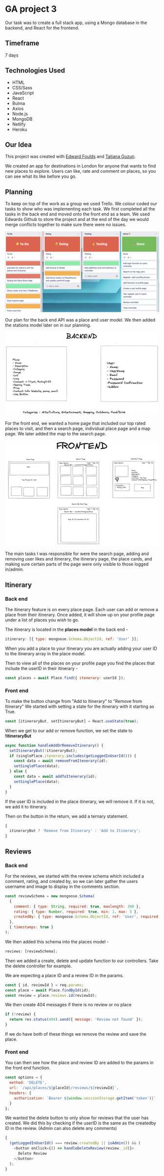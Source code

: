 # GA project 3

Our task was to create a full stack app, using a Mongo database in the backend, and React for the frontend.

## Timeframe

7 days

## Technologies Used

- HTML
- CSS/Sass
- JavaScript
- React
- Bulma
- Axios
- Node.js
- MongoDB
- Netlify
- Heroku

## Our Idea

This project was created with [Edward Foulds](https://github.com/FouldsEJ) and [Tatiana Guzun](https://github.com/TatianaRG).

We created an app for destinations in London for anyone that wants to find new places to explore. Users can like, rate and comment on places, so you can see what its like before you go.

## Planning

To keep on top of the work as a group we used Trello. We colour coded our tasks to show who was implementing each task. We first completed all the tasks in the back end and moved onto the front end as a team. We used Edwards Github to store the project and at the end of the day we would merge conflicts together to make sure there were no issues.

![trello](./readme/trello-board.png)

Our plan for the back end API was a place and user model. We then added the stations model later on in our planning.

![Backend-planning](./readme/backend-planning.png)

For the front end, we wanted a home page that included our top rated places to visit, and then a search page, individual place page and a map page. We later added the map to the search page.

![frontend-planning](./readme/frontend-planning.png)

The main tasks I was responsible for were the search page, adding and removing user likes and itinerary, the itinerary page, the place cards, and making sure certain parts of the page were only visible to those logged in/admin.

## Itinerary

### Back end

The itinerary feature is on every place page. Each user can add or remove a place from their itinerary. Once added, it will show up on your profile page under a list of places you wish to go.

The itinerary is located in the **places model** in the back end -

```javascript
itinerary: [{ type: mongoose.Schema.ObjectId, ref: 'User' }];
```

When you add a place to your itinerary you are actually adding your user ID to the itinerary array in the place model.

Then to view all of the places on your profile page you find the places that include the userID in their itinerary -

```javascript
const places = await Place.find({ itenerary: userId });
```

### Front end

To make the button change from "Add to Itinerary" to "Remove from Itinerary" We started with setting a state for the itinerary with it starting as True.

```javascript
const [itineraryBut, setItineraryBut] = React.useState(true);
```

When we get to our add or remove function, we set the state to **!itineraryBut**

```javascript
async function handleAddOrRemoveItinerary() {
  setItineraryBut(!itineraryBut);
  if (singlePlace.itenerary.includes(getLoggedInUserId())) {
    const data = await removeFromItenerary(id);
    setSinglePlace(data);
  } else {
    const data = await addToItenerary(id);
    setSinglePlace(data);
  }
}
```

If the user ID is included in the place itinerary, we will remove it. If it is not, we add it to itinerary.

Then on the button in the return, we add a ternary statement.

```javascript
{
  itineraryBut ? 'Remove from Itinerary' : 'Add to Itinerary';
}
```

## Reviews

### Back end

For the reviews, we started with the review schema which included a comment, rating, and created by, so we can later gather the users username and image to display in the comments section.

```javascript
const reviewSchema = new mongoose.Schema(
  {
    comment: { type: String, required: true, maxlength: 300 },
    rating: { type: Number, required: true, min: 1, max: 5 },
    createdBy: { type: mongoose.Schema.ObjectId, ref: 'User', required: true }
  },
  { timestamps: true }
);
```

We then added this schema into the places model -

```javascript
reviews: [reviewSchema];
```

Then we added a create, delete and update function to our controllers. Take the delete controller for example.

We are expecting a place ID and a review ID in the params.

```javascript
const { id, reviewId } = req.params;
const place = await Place.findById(id);
const review = place.reviews.id(reviewId);
```

We then create 404 messages if there is no review or no place

```javascript
if (!review) {
  return res.status(404).send({ message: 'Review not found' });
}
```

If we do have both of these things we remove the review and save the place.

### Front end

You can then see how the place and review ID are added to the params in the front end function.

```javascript
const options = {
  method: 'DELETE',
  url: `/api/places/${placeId}/reviews/${reviewId}`,
  headers: {
    authorization: `Bearer ${window.sessionStorage.getItem('token')}`
  }
};
```

We wanted the delete button to only show for reviews that the user has created. We did this by checking if the userID is the same as the createdby ID in the review. (Admin can also delete any comments)

```javascript
{
  (getLoggedInUserId() === review.createdBy || isAdmin()) && (
    <button onClick={() => handleDeleteReview(review._id)}>
      Delete Review
    </button>
  );
}
```
